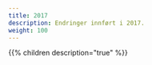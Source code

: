 ```yaml
---
title: 2017
description: Endringer innført i 2017.
weight: 100
---
```


{{% children description="true" %}}